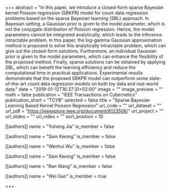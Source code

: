 +++
abstract = "In this paper, we introduce a closed-form sparse Bayesian kernel Poisson regression (SBKPR) model for count data regression problems based on the sparse Bayesian learning (SBL) approach. In Bayesian setting, a Gaussian prior is given to the model parameter, which is not the conjugate distribution of Poisson regression. Hence, the model parameters cannot be integrated analytically, which leads to the inference intractable problem. In this paper, the log-gamma Gaussian approximation method is proposed to solve this analytically intractable problem, which can give out the closed-form solutions. Furthermore, an individual Gaussian prior is given to the model parameters, which can enhance the flexibility of the proposed method. Finally, sparse solutions can be obtained by applying SBL, which can benefit the learning efficiency and reduce the computational time in practical applications. Experimental results demonstrate that the proposed SBKPR model can outperform some state-of-the-art count data regression models on both toy data and real-world data."
date = "2019-01-12T16:37:31+02:00"
image = ""
image_preview = ""
math = false
publication = "IEEE Transactions on Cybernetics"
publication_short = "TCYB"
selected = false
title = "Sparse Bayesian Learning Based Kernel Poisson Regression"
url_code = ""
url_dataset = ""
url_pdf = "https://ieeexplore.ieee.org/document/8123506/"
url_project = ""
url_slides = ""
url_video = ""
sort_position = 10



[[authors]]
    name = "Yuheng Jia"
    is_member = false

[[authors]]
    name = "Sam Kwong"
    is_member = false

[[authors]]
    name = "Wenhui Wu"
    is_member = false

[[authors]]
    name = "Sam Kwong"
    is_member = false

[[authors]]
    name = "Ran Wang"
    is_member = false

[[authors]]
    name = "Wei Gao"
    is_member = true



+++



